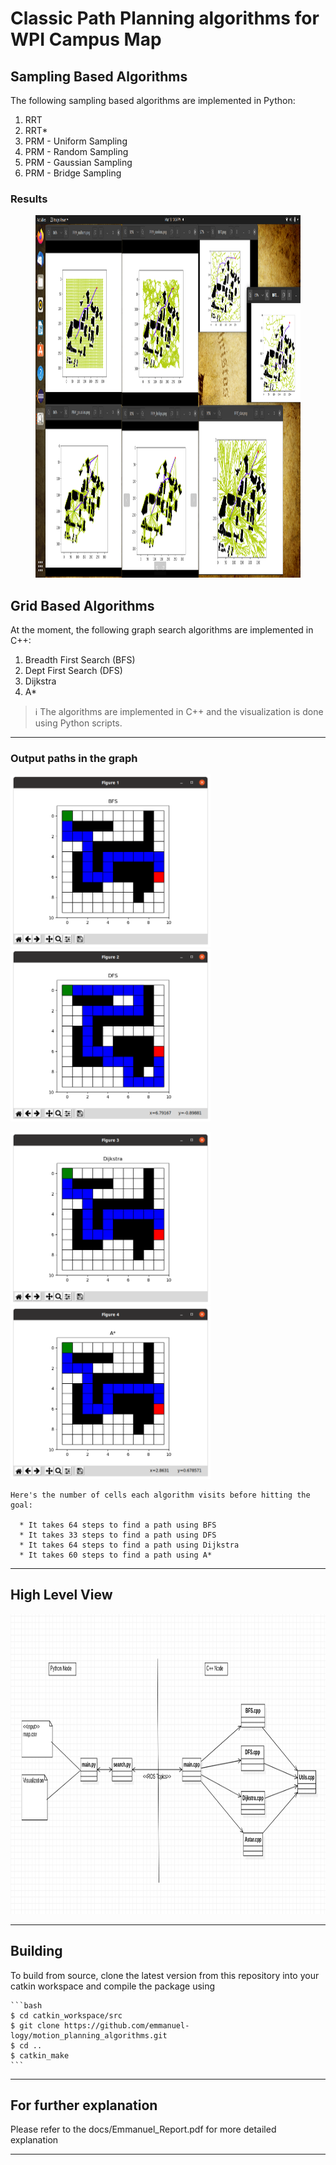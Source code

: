 # Classic Path Planning algorithms for WPI Campus Map

## Sampling Based Algorithms
The following sampling based algorithms are implemented in Python:
1. RRT
2. RRT*
3. PRM - Uniform Sampling
4. PRM - Random Sampling
5. PRM - Gaussian Sampling
6. PRM - Bridge Sampling

### Results
<figure>
    <img src="media/sampling_results.png" height="580" width="1080" />
</figure>



## Grid Based Algorithms
At the moment, the following graph search algorithms are implemented in C++:
1. Breadth First Search (BFS)
2. Dept First Search (DFS)
3. Dijkstra
4. A*

> :information_source: The algorithms are implemented in C++ and the visualization is done using Python scripts.

---
### Output paths in the graph 
<p float="left">
  <img src="media/1_BFS.png" width="320" />
  <img src="media/2_DFS.png" width="320" />
</p>

<p float="left">
  <img src="media/3_Dijkstra.png" width="320" />
  <img src="media/4_AStar.png" width="320" />
</p>

~~~
Here's the number of cells each algorithm visits before hitting the goal:
  
  * It takes 64 steps to find a path using BFS
  * It takes 33 steps to find a path using DFS
  * It takes 64 steps to find a path using Dijkstra
  * It takes 60 steps to find a path using A*
~~~

---
## High Level View

<p float="left">
  <img src="media/5_Classes.png" height="480" width="896" />
</p>



---
## Building

To build from source, clone the latest version from this repository into your catkin workspace and compile the package using

	```bash
	$ cd catkin_workspace/src
	$ git clone https://github.com/emmanuel-logy/motion_planning_algorithms.git
	$ cd ..
	$ catkin_make
	```
    
---
## For further explanation

Please refer to the docs/Emmanuel_Report.pdf for more detailed explanation
	
	
---
    
